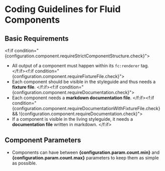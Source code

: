 # Coding Guidelines for Fluid Components

## Basic Requirements
<f:if condition="{configuration.component.requireStrictComponentStructure.check}">
* All output of a component must happen within its `fc:renderer` tag.
</f:if><f:if condition="{configuration.component.requireFixtureFile.check}">
* Each component should be visible in the styleguide and thus needs a **fixture file**.
</f:if><f:if condition="{configuration.component.requireDocumentation.check}">
* Each component needs a **markdown documentation file**.
</f:if><f:if condition="{configuration.component.requireDocumentationWithFixtureFile.check} && !{configuration.component.requireDocumentation.check}">
* If a component is visible in the living styleguide, it needs a **documentation file** written in markdown.
</f:if>

## Component Parameters

* Components can have between **{configuration.param.count.min}** and **{configuration.param.count.max}** parameters to keep them as simple as possible.
